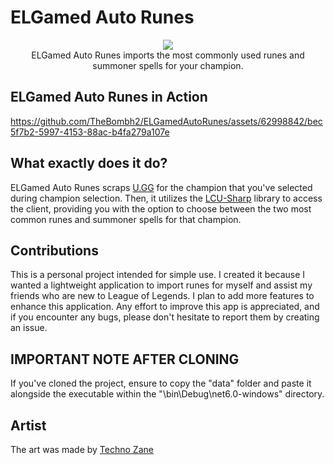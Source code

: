 # ELGamed Auto Runes

<p align="center">
<img src="https://github.com/TheBombh2/ELGamed-Auto-Runes/assets/62998842/0118cfde-29b4-4456-895a-454ecbe908af" /><br>
ELGamed Auto Runes imports the most commonly used runes and summoner spells for your champion.
</p>

## ELGamed Auto Runes in Action

https://github.com/TheBombh2/ELGamedAutoRunes/assets/62998842/bec5f7b2-5997-4153-88ac-b4fa279a107e

## What exactly does it do?

ELGamed Auto Runes scraps [U.GG](https://u.gg/) for the champion that you've selected during champion selection. Then, it utilizes the [LCU-Sharp](https://github.com/bryanhitc/lcu-sharp) library to access the client, providing you with the option to choose between the two most common runes and summoner spells for that champion.

## Contributions

This is a personal project intended for simple use. I created it because I wanted a lightweight application to import runes for myself and assist my friends who are new to League of Legends. I plan to add more features to enhance this application. Any effort to improve this app is appreciated, and if you encounter any bugs, please don't hesitate to report them by creating an issue.

## IMPORTANT NOTE AFTER CLONING

If you've cloned the project, ensure to copy the "data" folder and paste it alongside the executable within the "\bin\Debug\net6.0-windows" directory.

## Artist

The art was made by [Techno Zane](https://www.instagram.com/techno_zane1)
